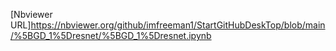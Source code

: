 [Nbviewer URL]https://nbviewer.org/github/imfreeman1/StartGitHubDeskTop/blob/main/%5BGD_1%5Dresnet/%5BGD_1%5Dresnet.ipynb
